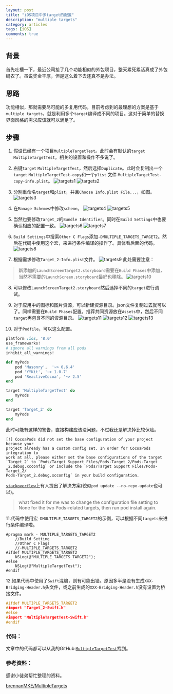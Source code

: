 ```yaml
---
layout: post
title: "iOS项目中多target的配置"
description: "multiple targets"
category: articles
tags: [iOS]
comments: true
---
```


## 背景

首先吐槽一下，最近公司接了几个功能相似的外包项目，整天累死累活真成了外包码农了。虽说奖金丰厚，但是这么着下去还真不是办法。

## 思路

功能相似，那就需要尽可能的多复用代码，目前考虑到的最理想的方案是基于`multiple targets`，就是利用多个`target`编译成不同的项目。这对于简单的替换界面风格的需求应该就可以满足了。

## 步骤

1. 假设已经有一个项目`MultipleTargetTest`。此时会有默认的`target` `MultipleTargetTest`。相关的设置和操作不多说了。

2. 右键`target` `MultipleTargetTest`，然后选择`Duplicate`。此时会复制出一个`target` `MultipleTargetTest-copy`和一个`plist` 文件 `MultipleTargetTest-copy-info.plist`。
![targets1](../_site/images/targets1.png)
![targets2](http://7xr0hq.com1.z0.glb.clouddn.com/targets2.png)

3. 分别重命名`target`和`plist`，并且`Choose Info.plist File...`，如图。
![targets3](http://7xr0hq.com1.z0.glb.clouddn.com/targets3.png)

4. 在`Manage Schemes`中修改`scheme`。
![targets4](http://7xr0hq.com1.z0.glb.clouddn.com/targets4.png)
![targets5](http://7xr0hq.com1.z0.glb.clouddn.com/targets5.png)

5. 当然也要修改`Target_2`的`Bundle Identifier`。同时在`Build Settings`中也要确认相应的配置一致。
![targets6](http://7xr0hq.com1.z0.glb.clouddn.com/targets6.png)
![targets7](http://7xr0hq.com1.z0.glb.clouddn.com/targets7.png)

6. `Build Settings`中搜索`Other C Flags`添加`-DMULTIPLE_TARGETS_TARGET2`。然后在代码中使用这个宏，来进行条件编译的操作了。具体看后面的代码。
![targets8](http://7xr0hq.com1.z0.glb.clouddn.com/targets8.png)

7. 根据需求修改`Target_2-Info.plist`文件。
![targets9](http://7xr0hq.com1.z0.glb.clouddn.com/targets9.png)
此处需要注意：
> 新添加的`LaunchScreenTarget2.storyboard`需要在`Build Phases`中添加，当然不需要的`LaunchScreen.storyboard`最好也移除。
![targets10](http://7xr0hq.com1.z0.glb.clouddn.com/targets10.png)

8. 可以修改`LaunchScreenTarget2.storyboard`然后选择不同的`target`进行调试。

9. 对于应用中的图标和图片资源，可以新建资源目录。json文件复制过去就可以了。同样需要在`Build Phases`配置。推荐共同资源放在`Assets`中，然后不同`target`再包含不同的资源目录。
![targets11](http://7xr0hq.com1.z0.glb.clouddn.com/targets11.png)
![targets12](http://7xr0hq.com1.z0.glb.clouddn.com/targets12.png)
![targets13](http://7xr0hq.com1.z0.glb.clouddn.com/targets13.png)

10. 对于`Podfile`，可以这么配置。

```ruby
platform :ios, '8.0'
use_frameworks!
# ignore all warnings from all pods
inhibit_all_warnings!

def myPods
    pod 'Masonry',  '~> 0.6.4'
    pod 'YYKit', '~> 1.0.7'
    pod 'ReactiveCocoa', '~> 2.5'
end

target 'MultipleTargetTest' do
    myPods
end

target 'Target_2' do
    myPods
end
```

此时可能有这样的警告，直接构建应该没问题，不过我还是解决掉比较保险。

```
[!] CocoaPods did not set the base configuration of your project because your 
project already has a custom config set. In order for CocoaPods integration to 
work at all, please either set the base configurations of the target 
`Target_2` to `Pods/Target Support Files/Pods-Target_2/Pods-Target
_2.debug.xcconfig` or include the `Pods/Target Support Files/Pods-Target_2/
Pods-Target_2.debug.xcconfig` in your build configuration.
```

[`stackoverflow`](http://stackoverflow.com/questions/26287103/cocoapods-warning-cocoapods-did-not-set-the-base-configuration-of-your-project)上有人提出了解决方案(貌似`pod update --no-repo-update`也可以)。

> what fixed it for me was to change the configuration file setting to None for the two Pods-related targets, then run pod install again.

11.代码中使用宏`-DMULTIPLE_TARGETS_TARGET2`的示例，可以根据不同`targets`来进行条件编译啦。

```objc
#pragma mark - MULTIPLE_TARGETS_TARGET2
    //Build Setting
    //Other C Flags
    //-MULTIPLE_TARGETS_TARGET2
#ifdef MULTIPLE_TARGETS_TARGET2
    NSLog(@"MULTIPLE_TARGETS_TARGET2");
#else
    NSLog(@"MultipleTargetTest");
#endif
```

12.如果代码中使用了`Swift`混编，则有可能出错。原因多半是没有生成`XXX-Bridging-Header.h`头文件，或之前生成的`XXX-Bridging-Header.h`没有设置为桥接文件。

```c
#ifdef MULTIPLE_TARGETS_TARGET2
#import "Target_2-Swift.h"
#else
#import "MultipleTargetTest-Swift.h"
#endif
```


### 代码：
文章中的代码都可以从我的GitHub [`MultipleTargetTest`](https://github.com/lettleprince/MultipleTargetTest)找到。

### 参考资料：

感谢小徒弟帮忙整理的资料。

[brennanMKE/MultipleTargets](https://github.com/brennanMKE/MultipleTargets)

